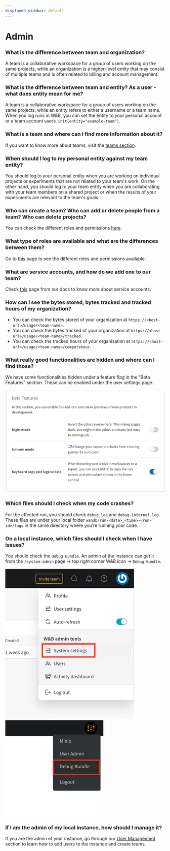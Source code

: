 ```yaml
---
displayed_sidebar: default
---
```


# Admin

### What is the difference between team and organization?

A team is a collaborative workspace for a group of users working on the same projects, while an organization is a higher-level entity that may consist of multiple teams and is often related to billing and account management.

### What is the difference between team and entity? As a user - what does entity mean for me?

A team is a collaborative workspace for a group of users working on the same projects, while an entity refers to either a username or a team name. When you log runs in W&B, you can set the entity to your personal account or a team account `wandb.init(entity="example-team")`.

### What is a team and where can I find more information about it?

If you want to know more about teams, visit the [teams section](../app/features/teams.md).

### When should I log to my personal entity against my team entity?

You should log to your personal entity when you are working on individual projects or experiments that are not related to your team's work. On the other hand, you should log to your team entity when you are collaborating with your team members on a shared project or when the results of your experiments are relevant to the team's goals.

### Who can create a team? Who can add or delete people from a team? Who can delete projects?

You can check the different roles and permissions [here](../app/features/teams.md#team-roles-and-permissions).

### What type of roles are available and what are the differences between them?

Go to [this](../app/features/teams.md#team-roles-and-permissions) page to see the different roles and permissions available.

### What are service accounts, and how do we add one to our team? 

Check [this](./general.md#what-is-a-service-account-and-why-is-it-useful) page from our docs to know more about service accounts.

### How can I see the bytes stored, bytes tracked and tracked hours of my organization?

* You can check the bytes stored of your organization at `https://<host-url>/usage/<team-name>`.
* You can check the bytes tracked of your organization at `https://<host-url>/usage/<team-name>/tracked`.
* You can check the tracked hours of your organization at `https://<host-url>/usage/<team-name>/computehour`.

### What really good functionalities are hidden and where can I find those?

We have some functionalities hidden under a feature flag in the “Beta Features” section. These can be enabled under the user settings page.

![Available beta features hidden under a feature flag](/images/technical_faq/beta_features.png)

### Which files should I check when my code crashes? 

For the affected run, you should check `debug.log` and `debug-internal.log`. These files are under your local folder `wandb/run-<date>_<time>-<run-id>/logs` in the same directory where you’re running your code.

### On a local instance, which files should I check when I have issues?

You should check the `Debug Bundle`. An admin of the instance can get it from the `/system-admin` page -> top right corner W&B icon -> `Debug Bundle`.

![Access System settings page as an Admin of a local instance](/images/technical_faq/local_system_settings.png)
![Download the Debug Bundle as an Admin of a local instance](/images/technical_faq/debug_bundle.png)

### If I am the admin of my local instance, how should I manage it?

If you are the admin of your instance, go through our [User Management](../hosting/manage-users.md) section to learn how to add users to the instance and create teams.